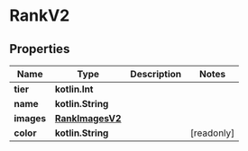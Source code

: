 
# RankV2

## Properties
| Name | Type | Description | Notes |
| ------------ | ------------- | ------------- | ------------- |
| **tier** | **kotlin.Int** |  |  |
| **name** | **kotlin.String** |  |  |
| **images** | [**RankImagesV2**](RankImagesV2.md) |  |  |
| **color** | **kotlin.String** |  |  [readonly] |



